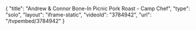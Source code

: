 {
    "title": "Andrew & Connor Bone-In Picnic Pork Roast - Camp Chef",
    "type": "solo",
    "layout": "iframe-static",
    "videoId": "3784942",
    "url": "\/tvpembed\/3784942"
}